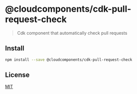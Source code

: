 # @cloudcomponents/cdk-pull-request-check

> Cdk component that automatically check pull requests

## Install

```bash
npm install --save @cloudcomponents/cdk-pull-request-check
```

## License

[MIT](../../LICENSE)
